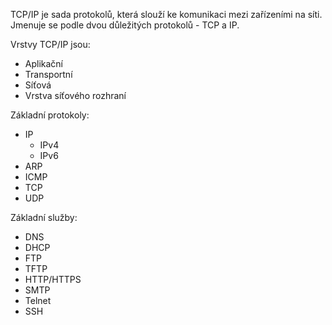 TCP/IP je sada protokolů, která slouží ke komunikaci mezi zařízeními na síti.
Jmenuje se podle dvou důležitých protokolů - TCP a IP.

Vrstvy TCP/IP jsou:
- Aplikační
- Transportní
- Síťová
- Vrstva síťového rozhraní

Základní protokoly:
- IP
	- IPv4
	- IPv6
- ARP
- ICMP
- TCP
- UDP

Základní služby:
- DNS
- DHCP
- FTP
- TFTP
- HTTP/HTTPS
- SMTP
- Telnet
- SSH